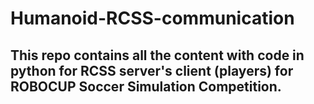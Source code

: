 # Humanoid-RCSS-communication
## This repo contains all the content with code in python for RCSS server's client (players) for ROBOCUP Soccer Simulation Competition.
